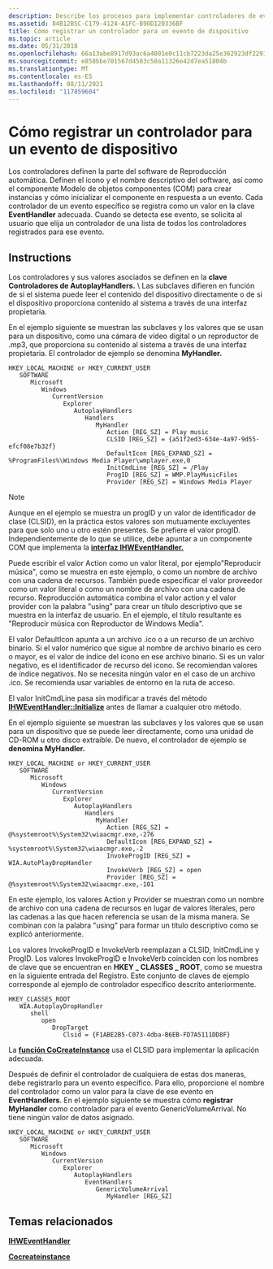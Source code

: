 ```yaml
---
description: Describe los procesos para implementar controladores de eventos de dispositivo en el Registro.
ms.assetid: 84B12B5C-C179-4124-A1FC-B90D120336BF
title: Cómo registrar un controlador para un evento de dispositivo
ms.topic: article
ms.date: 05/31/2018
ms.openlocfilehash: 66a13abe8917d93ac6a4801e0c11cb7223da25e362923df229180b8c8e6211ac
ms.sourcegitcommit: e858bbe701567d4583c50a11326e42d7ea51804b
ms.translationtype: MT
ms.contentlocale: es-ES
ms.lasthandoff: 08/11/2021
ms.locfileid: "117859604"
---
```

# <a name="how-to-register-a-handler-for-a-device-event"></a>Cómo registrar un controlador para un evento de dispositivo

Los controladores definen la parte del software de Reproducción automática. Definen el icono y el nombre descriptivo del software, así como el componente Modelo de objetos componentes (COM) para crear instancias y cómo inicializar el componente en respuesta a un evento. Cada controlador de un evento específico se registra como un valor en la clave **EventHandler** adecuada. Cuando se detecta ese evento, se solicita al usuario que elija un controlador de una lista de todos los controladores registrados para ese evento.

## <a name="instructions"></a>Instructions


Los controladores y sus valores asociados se definen en la **clave Controladores de AutoplayHandlers.** \\  Las subclaves difieren en función de si el sistema puede leer el contenido del dispositivo directamente o de si el dispositivo proporciona contenido al sistema a través de una interfaz propietaria.

En el ejemplo siguiente se muestran las subclaves y los valores que se usan para un dispositivo, como una cámara de vídeo digital o un reproductor de .mp3, que proporciona su contenido al sistema a través de una interfaz propietaria. El controlador de ejemplo se denomina **MyHandler.**

```
HKEY_LOCAL_MACHINE or HKEY_CURRENT_USER
   SOFTWARE
      Microsoft
         Windows
            CurrentVersion
               Explorer
                  AutoplayHandlers
                     Handlers
                        MyHandler
                           Action [REG_SZ] = Play music
                           CLSID [REG_SZ] = {a51f2ed3-634e-4a97-9d55-efcf08e7b32f}
                           DefaultIcon [REG_EXPAND_SZ] = %ProgramFiles%\Windows Media Player\wmplayer.exe,0
                           InitCmdLine [REG_SZ] = /Play
                           ProgID [REG_SZ] = WMP.PlayMusicFiles
                           Provider [REG_SZ] = Windows Media Player
```

> [!Note]  
> Aunque en el ejemplo se muestra un progID y un valor de identificador de clase (CLSID), en la práctica estos valores son mutuamente excluyentes para que solo uno u otro estén presentes. Se prefiere el valor progID. Independientemente de lo que se utilice, debe apuntar a un componente COM que implementa la [**interfaz IHWEventHandler.**](/windows/desktop/api/Shobjidl/nn-shobjidl-ihweventhandler)

 

Puede escribir el valor Action como un valor literal, por ejemplo"Reproducir música", como se muestra en este ejemplo, o como un nombre de archivo con una cadena de recursos. También puede especificar el valor proveedor como un valor literal o como un nombre de archivo con una cadena de recurso. Reproducción automática combina el valor action y el valor provider con la palabra "using" para crear un título descriptivo que se muestra en la interfaz de usuario. En el ejemplo, el título resultante es "Reproducir música con Reproductor de Windows Media".

El valor DefaultIcon apunta a un archivo .ico o a un recurso de un archivo binario. Si el valor numérico que sigue al nombre de archivo binario es cero o mayor, es el valor de índice del icono en ese archivo binario. Si es un valor negativo, es el identificador de recurso del icono. Se recomiendan valores de índice negativos. No se necesita ningún valor en el caso de un archivo .ico. Se recomienda usar variables de entorno en la ruta de acceso.

El valor InitCmdLine pasa sin modificar a través del método [**IHWEventHandler::Initialize**](/windows/desktop/api/Shobjidl/nf-shobjidl-ihweventhandler-initialize) antes de llamar a cualquier otro método.

En el ejemplo siguiente se muestran las subclaves y los valores que se usan para un dispositivo que se puede leer directamente, como una unidad de CD-ROM u otro disco extraíble. De nuevo, el controlador de ejemplo se **denomina MyHandler.**

```
HKEY_LOCAL_MACHINE or HKEY_CURRENT_USER
   SOFTWARE
      Microsoft
         Windows
            CurrentVersion
               Explorer
                  AutoplayHandlers
                     Handlers
                        MyHandler
                           Action [REG_SZ] = @%systemroot%\System32\wiaacmgr.exe,-276
                           DefaultIcon [REG_EXPAND_SZ] = %systemroot%\System32\wiaacmgr.exe,-2
                           InvokeProgID [REG_SZ] = WIA.AutoPlayDropHandler
                           InvokeVerb [REG_SZ] = open
                           Provider [REG_SZ] = @%systemroot%\System32\wiaacmgr.exe,-101
```

En este ejemplo, los valores Action y Provider se muestran como un nombre de archivo con una cadena de recursos en lugar de valores literales, pero las cadenas a las que hacen referencia se usan de la misma manera. Se combinan con la palabra "using" para formar un título descriptivo como se explicó anteriormente.

Los valores InvokeProgID e InvokeVerb reemplazan a CLSID, InitCmdLine y ProgID. Los valores InvokeProgID e InvokeVerb coinciden con los nombres de clave que se encuentran en **HKEY \_ CLASSES \_ ROOT**, como se muestra en la siguiente entrada del Registro. Este conjunto de claves de ejemplo corresponde al ejemplo de controlador específico descrito anteriormente.

```
HKEY_CLASSES_ROOT
   WIA.AutoplayDropHandler
      shell
         open
            DropTarget
               Clsid = {F1ABE2B5-C073-4dba-B6EB-FD7A5111DD8F}
```

La [**función CoCreateInstance**](/windows/win32/api/combaseapi/nf-combaseapi-cocreateinstance) usa el CLSID para implementar la aplicación adecuada.

Después de definir el controlador de cualquiera de estas dos maneras, debe registrarlo para un evento específico. Para ello, proporcione el nombre del controlador como un valor para la clave de ese evento en **EventHandlers**. En el ejemplo siguiente se muestra cómo **registrar MyHandler** como controlador para el evento GenericVolumeArrival. No tiene ningún valor de datos asignado.

```
HKEY_LOCAL_MACHINE or HKEY_CURRENT_USER
   SOFTWARE
      Microsoft
         Windows
            CurrentVersion
               Explorer
                  AutoplayHandlers
                     EventHandlers
                        GenericVolumeArrival
                           MyHandler [REG_SZ]
```

## <a name="related-topics"></a>Temas relacionados

<dl> <dt>

[**IHWEventHandler**](/windows/desktop/api/Shobjidl/nn-shobjidl-ihweventhandler)
</dt> <dt>

[**Cocreateinstance**](/windows/win32/api/combaseapi/nf-combaseapi-cocreateinstance)
</dt> </dl>

 

 

